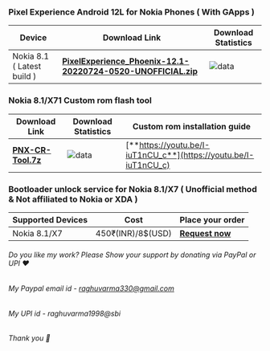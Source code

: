 ### Pixel Experience Android 12L for Nokia Phones ( With GApps )

| Device       |              Download Link                      |  Download Statistics  |
|--------------|-------------------------------------------------|-----------------------|
| Nokia 8.1 ( Latest build )| [**PixelExperience_Phoenix-12.1-20220724-0520-UNOFFICIAL.zip**](https://sourceforge.net/projects/pnx-sprout/files/PixelExperience/PixelExperience_Phoenix-12.1-20220724-0520-UNOFFICIAL.zip)|![data](https://img.shields.io/sourceforge/dt/pnx-sprout/PixelExperience/PixelExperience_Phoenix-12.1-20220724-0520-UNOFFICIAL.zip.svg)|

### Nokia 8.1/X71 Custom rom flash tool

| Download Link |  Download Statistics  | Custom rom installation guide |
|---------------|-----------------------|-------------------------------|
| [**PNX-CR-Tool.7z**](https://sourceforge.net/projects/pnx-sprout/files/PNX-CR-Tool/PNX-CR-Tool.7z/download) |![data](https://img.shields.io/sourceforge/dt/pnx-sprout/PNX-CR-Tool/PNX-CR-Tool.7z.svg)| [**https://youtu.be/I-iuT1nCU_c**](https://youtu.be/I-iuT1nCU_c) |

### Bootloader unlock service for Nokia 8.1/X7 ( Unofficial method & Not affiliated to Nokia or XDA )

| Supported Devices |        Cost         |             Place your order               |
|-------------------|---------------------|--------------------------------------------|
|  Nokia 8.1/X7     |  450₹(INR)/8$(USD)  | [**Request now**](https://t.me/RaghuVarma) | 

###### Do you like my work? Please Show your support by donating via PayPal or UPI ❤️
###### My Paypal email id - raghuvarma330@gmail.com
###### My UPI id - raghuvarma1998@sbi
###### Thank you 🙂
